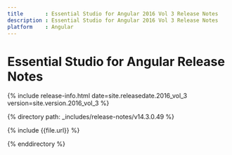 ```yaml
---
title 		: Essential Studio for Angular 2016 Vol 3 Release Notes
description : Essential Studio for Angular 2016 Vol 3 Release Notes
platform 	: Angular
---
```


# Essential Studio for Angular Release Notes

{% include release-info.html date=site.releasedate.2016_vol_3 version=site.version.2016_vol_3  %} 

{% directory path: _includes/release-notes/v14.3.0.49 %}

{% include {{file.url}} %}

{% enddirectory %}